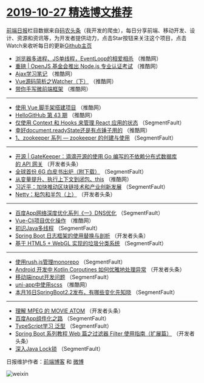 # [2019-10-27 精选博文推荐](https://toutiao.qdkfweb.cn/date/2019/10/27)

[前端日报](https://qdkfweb.cn/c/news)栏目数据来自[码农头条](https://toutiao.qdkfweb.cn/)（我开发的爬虫），每日分享前端、移动开发、设计、资源和资讯等，为开发者提供动力，点击Star按钮来关注这个项目，点击Watch来收听每日的更新[Github主页](https://github.com/kujian/frontendDaily)
* [浏览器多进程、JS单线程，EventLoop的相爱相杀](https://toutiao.qdkfweb.cn/129192.html) （推酷网）
* [重磅 | OpenJS 基金会推出 Node.js 专业认证考试](https://toutiao.qdkfweb.cn/129199.html) （推酷网）
* [Ajax学习笔记](https://toutiao.qdkfweb.cn/129200.html) （推酷网）
* [Vue源码简析之Watcher（下）](https://toutiao.qdkfweb.cn/129194.html) （推酷网）
* [带你手写微前端框架](https://toutiao.qdkfweb.cn/129195.html) （推酷网）

***
* [使用 Vue 脚手架搭建项目](https://toutiao.qdkfweb.cn/129197.html) （推酷网）
* [HelloGitHub 第 43 期](https://toutiao.qdkfweb.cn/129198.html) （推酷网）
* [仅使用 Context 和 Hooks 来管理 React 应用的状态](https://toutiao.qdkfweb.cn/129147.html) （SegmentFault）
* [幸好document.readyState还是有点锤子用的](https://toutiao.qdkfweb.cn/129189.html) （推酷网）
* [1、zookeeper 系列 &#8212;  zookeeper  的创建与使用](https://toutiao.qdkfweb.cn/129158.html) （SegmentFault）

***
* [开源 | GateKeeper：滴滴开源的使用 Go 编写的不依赖分布式数据库的 API 网关](https://toutiao.qdkfweb.cn/129169.html) （开发者头条）
* [全球首份 6G 白皮书出炉（附下载）](https://toutiao.qdkfweb.cn/129148.html) （SegmentFault）
* [从变量提升、执行上下文到闭包、this](https://toutiao.qdkfweb.cn/129190.html) （推酷网）
* [习近平：加快推动区块链技术和产业创新发展](https://toutiao.qdkfweb.cn/129159.html) （SegmentFault）
* [Netty：粘包和半包（上）](https://toutiao.qdkfweb.cn/129170.html) （开发者头条）

***
* [百度App网络深度优化系列《一》DNS优化](https://toutiao.qdkfweb.cn/129149.html) （SegmentFault）
* [Vue-Cli项目优化操作](https://toutiao.qdkfweb.cn/129191.html) （推酷网）
* [初识Java多线程](https://toutiao.qdkfweb.cn/129160.html) （SegmentFault）
* [Spring Boot 日志框架的使用替换与剖析](https://toutiao.qdkfweb.cn/129171.html) （开发者头条）
* [基于 HTML5 + WebGL 实现的垃圾分类系统](https://toutiao.qdkfweb.cn/129150.html) （SegmentFault）

***
* [使用rush.js管理monorepo](https://toutiao.qdkfweb.cn/129161.html) （SegmentFault）
* [Android 开发中 Kotlin Coroutines 如何优雅地处理异常](https://toutiao.qdkfweb.cn/129172.html) （开发者头条）
* [移动端input开发问题](https://toutiao.qdkfweb.cn/129151.html) （SegmentFault）
* [uni-app中使用scss](https://toutiao.qdkfweb.cn/129193.html) （推酷网）
* [本月16日SpringBoot2.2发布，有哪些变化先知晓](https://toutiao.qdkfweb.cn/129162.html) （SegmentFault）

***
* [理解 MPEG 的 MOVIE ATOM](https://toutiao.qdkfweb.cn/129173.html) （开发者头条）
* [百度App组件化之路](https://toutiao.qdkfweb.cn/129152.html) （SegmentFault）
* [TypeScript学习  泛型](https://toutiao.qdkfweb.cn/129163.html) （SegmentFault）
* [Spring Boot 系列教程 Web 篇之过滤器 Filter 使用指南（扩展篇）](https://toutiao.qdkfweb.cn/129174.html) （开发者头条）
* [深入Java Lock锁](https://toutiao.qdkfweb.cn/129153.html) （SegmentFault）

日报维护作者：[前端博客](https://qdkfweb.cn/) 和 [微博](https://qdkfweb.cn/go/weibo)

![weixin](https://user-images.githubusercontent.com/3055447/38468989-651132ac-3b80-11e8-8e6b-15122322a9d7.png)